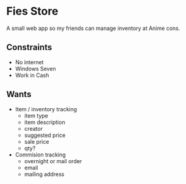 # Fies Store

A small web app so my friends can manage inventory at Anime cons.

## Constraints

 * No internet
 * Windows Seven
 * Work in Cash

## Wants

 * Item / inventory tracking
   * item type
   * item description
   * creator
   * suggested price
   * sale price
   * qty?
 * Commision tracking
   * overnight or mail order
   * email
   * mailing address
